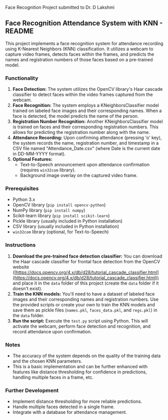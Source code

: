 Face Recognition Project submitted to Dr. D Lakshmi

## Face Recognition Attendance System with KNN - README

This project implements a face recognition system for attendance recording using K-Nearest Neighbors (KNN) classification. It utilizes a webcam to capture video frames, detects faces within the frames, and predicts the names and registration numbers of those faces based on a pre-trained model. 

### Functionality

1. **Face Detection:** The system utilizes the OpenCV library's Haar cascade classifier to detect faces within the video frames captured from the webcam.
2. **Face Recognition:** The system employs a KNeighborsClassifier model trained on labeled face images and their corresponding names. When a face is detected, the model predicts the name of the person.
3. **Registration Number Recognition:** Another KNeighborsClassifier model is trained on faces and their corresponding registration numbers. This allows for predicting the registration number along with the name.
4. **Attendance Recording:** Upon confirming attendance (pressing 'o' key), the system records the name, registration number, and timestamp in a CSV file named "Attendance_Date.csv" (where Date is the current date in DD-MM-YYYY format). 
5. **Optional Features:**
    - Text-to-Speech announcement upon attendance confirmation (requires `win32com` library).
    - Background image overlay on the captured video frame.

### Prerequisites

- Python 3.x
- OpenCV library (`pip install opencv-python`)
- NumPy library (`pip install numpy`)
- Scikit-learn library (`pip install scikit-learn`)
- Pickle library (usually included in Python installation)
- CSV library (usually included in Python installation)
- `win32com` library (optional, for Text-to-Speech)

### Instructions

1. **Download the pre-trained face detection classifier:** You can download the Haar cascade classifier for frontal face detection from the OpenCV website ([https://docs.opencv.org/4.x/db/d28/tutorial_cascade_classifier.html](https://docs.opencv.org/4.x/db/d28/tutorial_cascade_classifier.html)) and place it in the `data` folder of this project (create the `data` folder if it doesn't exist).
2. **Train the KNN models:** You'll need to have a dataset of labeled face images and their corresponding names and registration numbers. Use the provided scripts or create your own to train the KNN models and save them as pickle files (`names.pkl`, `faces_data.pkl`, and `regs.pkl`) in the `data` folder.
3. **Run the script:** Execute the `test.py` script using Python. This will activate the webcam, perform face detection and recognition, and record attendance upon confirmation.

### Notes

- The accuracy of the system depends on the quality of the training data and the chosen KNN parameters.
- This is a basic implementation and can be further enhanced with features like distance thresholding for confidence in predictions, handling multiple faces in a frame, etc.

### Further Development

- Implement distance thresholding for more reliable predictions.
- Handle multiple faces detected in a single frame.
- Integrate with a database for attendance management.
